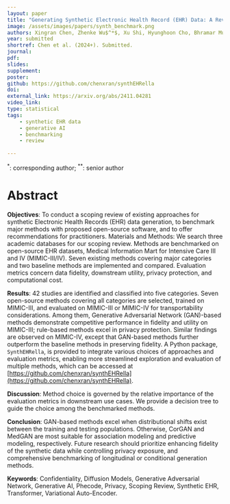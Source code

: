 ```yaml
---
layout: paper
title: "Generating Synthetic Electronic Health Record (EHR) Data: A Review with Benchmarking"
image: /assets/images/papers/synth_benchmark.png
authors: Xingran Chen, Zhenke Wu$^*$, Xu Shi, Hyunghoon Cho, Bhramar Mukherjee$^{**}$
year: submitted
shortref: Chen et al. (2024+). Submitted.
journal: 
pdf: 
slides: 
supplement: 
poster: 
github: https://github.com/chenxran/synthEHRella
doi: 
external_link: https://arxiv.org/abs/2411.04281
video_link: 
type: statistical
tags:
    - synthetic EHR data
    - generative AI
    - benchmarking
    - review
 
---
```


$^*$: corresponding author; $^{**}$: senior author

# Abstract

**Objectives**: To conduct a scoping review of existing approaches for synthetic Electronic Health Records (EHR) data generation, to benchmark major methods with proposed open-source software, and to offer recommendations for practitioners. Materials and Methods: We search three academic databases for our scoping review. Methods are benchmarked on open-source EHR datasets, Medical Information Mart for Intensive Care III and IV (MIMIC-III/IV). Seven existing methods covering major categories and two baseline methods are implemented and compared. Evaluation metrics concern data fidelity, downstream utility, privacy protection, and computational cost.

**Results**: 42 studies are identified and classified into five categories. Seven open-source methods covering all categories are selected, trained on MIMIC-III, and evaluated on MIMIC-III or MIMIC-IV for transportability considerations. Among them, Generative Adversarial Network (GAN)-based methods demonstrate competitive performance in fidelity and utility on MIMIC-III; rule-based methods excel in privacy protection. Similar findings are observed on MIMIC-IV, except that GAN-based methods further outperform the baseline methods in preserving fidelity. A Python package, `SynthEHRella`, is provided to integrate various choices of approaches and evaluation metrics, enabling more streamlined exploration and evaluation of multiple methods, which can be accessed at [https://github.com/chenxran/synthEHRella](https://github.com/chenxran/synthEHRella).

**Discussion**: Method choice is governed by the relative importance of the evaluation metrics in downstream use cases. We provide a decision tree to guide the choice among the benchmarked methods.

**Conclusion**: GAN-based methods excel when distributional shifts exist between the training and testing populations. Otherwise, CorGAN and MedGAN are most suitable for association modeling and predictive modeling, respectively. Future research should prioritize enhancing fidelity of the synthetic data while controlling privacy exposure, and comprehensive benchmarking of longitudinal or conditional generation methods.

**Keywords**: Confidentiality, Diffusion Models, Generative Adversarial Network, Generative AI, Phecode, Privacy, Scoping Review, Synthetic EHR, Transformer, Variational Auto-Encoder.